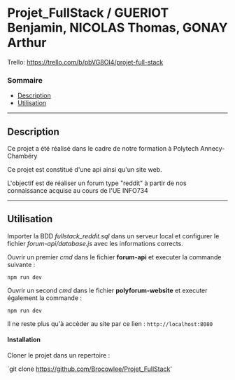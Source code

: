 # Projet_FullStack / GUERIOT Benjamin, NICOLAS Thomas, GONAY Arthur

  Trello: https://trello.com/b/pbVG8OI4/projet-full-stack

### Sommaire 

- [Description](#description)
- [Utilisation](#utilisation)

---
## Description

Ce projet a été réalisé dans le cadre de notre formation à Polytech Annecy-Chambéry 

Ce projet est constitué d'une api ainsi qu'un site web.

L'objectif est de réaliser un forum type "reddit" à partir de nos connaissance acquise au cours de l'UE INFO734

---
## Utilisation

Importer la BDD *fullstack_reddit.sql* dans un serveur local et configurer le fichier *forum-api/database.js* avec les informations corrects.

Ouvrir un premier *cmd* dans le fichier **forum-api** et executer la commande suivante :

```shell
npm run dev
```

Ouvrir un second *cmd* dans le fichier **polyforum-website** et executer également la commande :  

```shell
npm run dev
```

Il ne reste plus qu'à accèder au site par ce lien :
<code>http://localhost:8080</code>

#### Installation

Cloner le projet dans un repertoire : 

`git  clone https://github.com/Brocowlee/Projet_FullStack'
